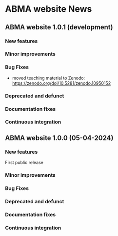 # ABMA website News

## ABMA website 1.0.1 (development)

### New features

### Minor improvements

### Bug Fixes
- moved teaching material to Zenodo: https://zenodo.org/doi/10.5281/zenodo.10950152

### Deprecated and defunct

### Documentation fixes

### Continuous integration

## ABMA website 1.0.0 (05-04-2024)

### New features
First public release

### Minor improvements

### Bug Fixes

### Deprecated and defunct

### Documentation fixes

### Continuous integration
